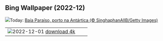 ## Bing Wallpaper (2022-12)
![](https://www.bing.com/th?id=OHR.AntarcticaDay_PT-BR1765332512_UHD.jpg&w=1000)Today: [Baía Paraíso, porto na Antártica (© SinghaphanAllB/Getty Images)](https://www.bing.com/th?id=OHR.AntarcticaDay_PT-BR1765332512_UHD.jpg)

|      |      |      |
| :----: | :----: | :----: |
|![](https://www.bing.com/th?id=OHR.RovinjCroatia_PT-BR1521547595_UHD.jpg&pid=hp&w=384&h=216&rs=1&c=4)2022-12-01 [download 4k](https://www.bing.com/th?id=OHR.RovinjCroatia_PT-BR1521547595_UHD.jpg)|